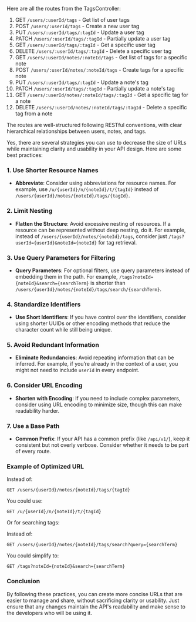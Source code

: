 Here are all the routes from the TagsController:

1. GET `/users/:userId/tags` - Get list of user tags
2. POST `/users/:userId/tags` - Create a new user tag
3. PUT `/users/:userId/tags/:tagId` - Update a user tag
4. PATCH `/users/:userId/tags/:tagId` - Partially update a user tag
5. GET `/users/:userId/tags/:tagId` - Get a specific user tag
6. DELETE `/users/:userId/tags/:tagId` - Delete a specific user tag
7. GET `/users/:userId/notes/:noteId/tags` - Get list of tags for a specific note
8. POST `/users/:userId/notes/:noteId/tags` - Create tags for a specific note
9. PUT `/users/:userId/tags/:tagId` - Update a note's tag
10. PATCH `/users/:userId/tags/:tagId` - Partially update a note's tag
11. GET `/users/:userId/notes/:noteId/tags/:tagId` - Get a specific tag for a note
12. DELETE `/users/:userId/notes/:noteId/tags/:tagId` - Delete a specific tag from a note

The routes are well-structured following RESTful conventions, with clear hierarchical relationships between users, notes, and tags.

Yes, there are several strategies you can use to decrease the size of URLs while maintaining clarity and usability in your API design. Here are some best practices:

### 1. **Use Shorter Resource Names**

- **Abbreviate**: Consider using abbreviations for resource names. For example, use `/u/{userId}/n/{noteId}/t/{tagId}` instead of `/users/{userId}/notes/{noteId}/tags/{tagId}`.

### 2. **Limit Nesting**

- **Flatten the Structure**: Avoid excessive nesting of resources. If a resource can be represented without deep nesting, do it. For example, instead of `/users/{userId}/notes/{noteId}/tags`, consider just `/tags?userId={userId}&noteId={noteId}` for tag retrieval.

### 3. **Use Query Parameters for Filtering**

- **Query Parameters**: For optional filters, use query parameters instead of embedding them in the path. For example, `/tags?noteId={noteId}&search={searchTerm}` is shorter than `/users/{userId}/notes/{noteId}/tags/search/{searchTerm}`.

### 4. **Standardize Identifiers**

- **Use Short Identifiers**: If you have control over the identifiers, consider using shorter UUIDs or other encoding methods that reduce the character count while still being unique.

### 5. **Avoid Redundant Information**

- **Eliminate Redundancies**: Avoid repeating information that can be inferred. For example, if you’re already in the context of a user, you might not need to include `userId` in every endpoint.

### 6. **Consider URL Encoding**

- **Shorten with Encoding**: If you need to include complex parameters, consider using URL encoding to minimize size, though this can make readability harder.

### 7. **Use a Base Path**

- **Common Prefix**: If your API has a common prefix (like `/api/v1/`), keep it consistent but not overly verbose. Consider whether it needs to be part of every route.

### Example of Optimized URL

Instead of:

```
GET /users/{userId}/notes/{noteId}/tags/{tagId}
```

You could use:

```
GET /u/{userId}/n/{noteId}/t/{tagId}
```

Or for searching tags:

Instead of:

```
GET /users/{userId}/notes/{noteId}/tags/search?query={searchTerm}
```

You could simplify to:

```
GET /tags?noteId={noteId}&search={searchTerm}
```

### Conclusion

By following these practices, you can create more concise URLs that are easier to manage and share, without sacrificing clarity or usability. Just ensure that any changes maintain the API's readability and make sense to the developers who will be using it.
